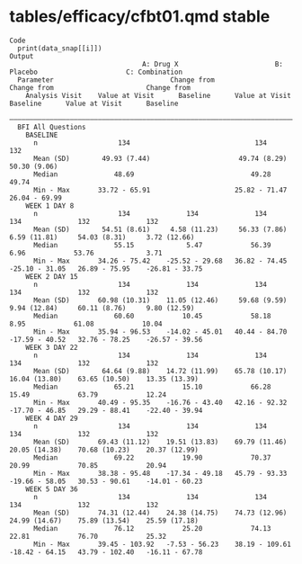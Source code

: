 # tables/efficacy/cfbt01.qmd stable

    Code
      print(data_snap[[i]])
    Output
                                     A: Drug X                        B: Placebo                      C: Combination         
      Parameter                             Change from                       Change from                       Change from  
        Analysis Visit    Value at Visit      Baseline      Value at Visit      Baseline      Value at Visit      Baseline   
      ———————————————————————————————————————————————————————————————————————————————————————————————————————————————————————
      BFI All Questions                                                                                                      
        BASELINE                                                                                                             
          n                    134                               134                               132                       
          Mean (SD)        49.93 (7.44)                      49.74 (8.29)                      50.30 (9.06)                  
          Median              48.69                             49.28                             49.74                      
          Min - Max       33.72 - 65.91                     25.82 - 71.47                     26.04 - 69.99                  
        WEEK 1 DAY 8                                                                                                         
          n                    134              134              134              134              132              132      
          Mean (SD)        54.51 (8.61)     4.58 (11.23)     56.33 (7.86)     6.59 (11.81)     54.03 (8.31)     3.72 (12.66) 
          Median              55.15             5.47            56.39             6.96            53.76             3.71     
          Min - Max       34.26 - 75.42    -25.52 - 29.68   36.82 - 74.45    -25.10 - 31.05   26.89 - 75.95    -26.81 - 33.75
        WEEK 2 DAY 15                                                                                                        
          n                    134              134              134              134              132              132      
          Mean (SD)       60.98 (10.31)    11.05 (12.46)     59.68 (9.59)     9.94 (12.84)     60.11 (8.76)     9.80 (12.59) 
          Median              60.60            10.45            58.18             8.95            61.08            10.04     
          Min - Max       35.94 - 96.53    -14.02 - 45.01   40.44 - 84.70    -17.59 - 40.52   32.76 - 78.25    -26.57 - 39.56
        WEEK 3 DAY 22                                                                                                        
          n                    134              134              134              134              132              132      
          Mean (SD)        64.64 (9.88)    14.72 (11.99)    65.78 (10.17)    16.04 (13.80)    63.65 (10.50)    13.35 (13.39) 
          Median              65.21            15.10            66.28            15.49            63.79            12.24     
          Min - Max       40.49 - 95.35    -16.76 - 43.40   42.16 - 92.32    -17.70 - 46.85   29.29 - 88.41    -22.40 - 39.94
        WEEK 4 DAY 29                                                                                                        
          n                    134              134              134              134              132              132      
          Mean (SD)       69.43 (11.12)    19.51 (13.83)    69.79 (11.46)    20.05 (14.38)    70.68 (10.23)    20.37 (12.99) 
          Median              69.22            19.90            70.37            20.99            70.85            20.94     
          Min - Max       38.38 - 95.48    -17.34 - 49.18   45.79 - 93.33    -19.66 - 58.05   30.53 - 90.61    -14.01 - 60.23
        WEEK 5 DAY 36                                                                                                        
          n                    134              134              134              134              132              132      
          Mean (SD)       74.31 (12.44)    24.38 (14.75)    74.73 (12.96)    24.99 (14.67)    75.89 (13.54)    25.59 (17.18) 
          Median              76.12            25.20            74.13            22.81            76.70            25.32     
          Min - Max       39.45 - 103.92   -7.53 - 56.23    38.19 - 109.61   -18.42 - 64.15   43.79 - 102.40   -16.11 - 67.78

